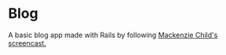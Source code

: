 # Blog

A basic blog app made with Rails by following [Mackenzie Child's screencast.](https://mackenziechild.me/12-in-12/2/)